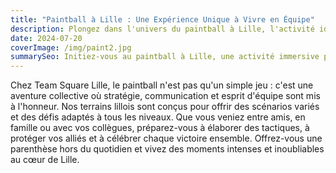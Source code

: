```yaml
---
title: "Paintball à Lille : Une Expérience Unique à Vivre en Équipe"
description: Plongez dans l'univers du paintball à Lille, l'activité idéale pour renforcer la cohésion de groupe et vivre des sensations fortes en plein air.
date: 2024-07-20
coverImage: /img/paint2.jpg
summarySeo: Initiez-vous au paintball à Lille, une activité immersive parfaite pour les groupes, entreprises et amateurs de défis collectifs.
---
```


Chez Team Square Lille, le paintball n'est pas qu'un simple jeu : c'est une aventure collective où stratégie, communication et esprit d'équipe sont mis à l'honneur. Nos terrains lillois sont conçus pour offrir des scénarios variés et des défis adaptés à tous les niveaux. Que vous veniez entre amis, en famille ou avec vos collègues, préparez-vous à élaborer des tactiques, à protéger vos alliés et à célébrer chaque victoire ensemble. Offrez-vous une parenthèse hors du quotidien et vivez des moments intenses et inoubliables au cœur de Lille.
